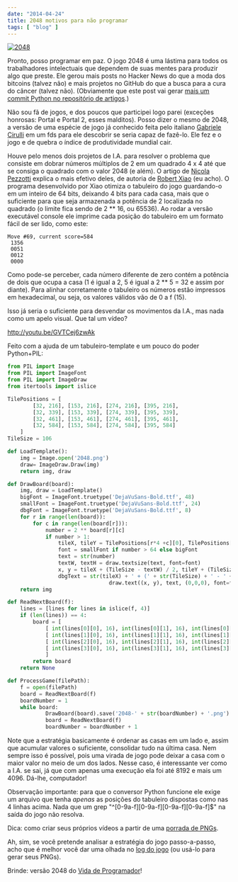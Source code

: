 ```yaml
---
date: "2014-04-24"
title: 2048 motivos para não programar
tags: [ "blog" ]
---
```

[![2048](/images/LpkzLQH.jpg)](/images/13989736784_92d49267fe_o.jpg)

Pronto, posso programar em paz. O jogo 2048 é uma lástima para todos os trabalhadores intelectuais que dependem de suas mentes para produzir algo que preste. Ele gerou mais posts no Hacker News do que a moda dos bitcoins (talvez não) e mais projetos no GitHub do que a busca para a cura do câncer (talvez não). (Obviamente que este post vai gerar [mais um commit Python no repositório de artigos](https://github.com/Caloni/Caloni.com.br).)

Não sou fã de jogos, e dos poucos que participei logo parei (exceções honrosas: Portal e Portal 2, esses malditos). Posso dizer o mesmo de 2048, a versão de uma espécie de jogo já conhecido feita pelo italiano [Gabriele Cirulli](http://gabrielecirulli.github.io/2048/) em um fds para ele descobrir se seria capaz de fazê-lo. Ele fez e o jogo e de quebra o índice de produtividade mundial cair.

Houve pelo menos dois projetos de I.A. para resolver o problema que consiste em dobrar números múltiplos de 2 em um quadrado 4 x 4 até que se consiga o quadrado com o valor 2048 (e além). O artigo de [Nicola Pezzotti](http://diaryofatinker.blogspot.it/2014/03/an-artificial-intelligence-for-2048-game.html) explica o mais efetivo deles, de autoria de [Robert Xiao](https://github.com/nneonneo/2048-ai) (eu acho). O programa desenvolvido por Xiao otimiza o tabuleiro do jogo guardando-o em um inteiro de 64 bits, deixando 4 bits para cada casa, mais que o suficiente para que seja armazenada a potência de 2 localizada no quadrado (o limite fica sendo de 2 ** 16, ou 65536). Ao rodar a versão executável console ele imprime cada posição do tabuleiro em um formato fácil de ser lido, como este:

    
    Move #69, current score=584
     1356
     0051
     0012
     0000

Como pode-se perceber, cada número diferente de zero contém a potência de dois que ocupa a casa (1 é igual a 2, 5 é igual a 2 ** 5 = 32 e assim por diante). Para alinhar corretamente o tabuleiro os números estão impressos em hexadecimal, ou seja, os valores válidos vão de 0 a f (15).

Isso já seria o suficiente para desvendar os movimentos da I.A., mas nada como um apelo visual. Que tal um vídeo?

http://youtu.be/GVTCej6zwAk

Feito com a ajuda de um tabuleiro-template e um pouco do poder Python+PIL:

```python
from PIL import Image
from PIL import ImageFont
from PIL import ImageDraw
from itertools import islice

TilePositions = [
        [32, 216], [153, 216], [274, 216], [395, 216],
        [32, 339], [153, 339], [274, 339], [395, 339],
        [32, 461], [153, 461], [274, 461], [395, 461],
        [32, 584], [153, 584], [274, 584], [395, 584]
	]
TileSize = 106

def LoadTemplate():
	img = Image.open('2048.png')
	draw= ImageDraw.Draw(img)
	return img, draw

def DrawBoard(board):
	img, draw = LoadTemplate()
	bigFont = ImageFont.truetype('DejaVuSans-Bold.ttf', 48)
	smallFont = ImageFont.truetype('DejaVuSans-Bold.ttf', 24)
	dbgFont = ImageFont.truetype('DejaVuSans-Bold.ttf', 8)
	for r in range(len(board)):
		for c in range(len(board[r])):
			number = 2 ** board[r][c]
			if number > 1:
				tileX, tileY = TilePositions[r*4 +c][0], TilePositions[r*4 +c][1]
				font = smallFont if number > 64 else bigFont
				text = str(number)
				textW, textH = draw.textsize(text, font=font)
				x, y = tileX + (TileSize - textW) / 2, tileY + (TileSize - textH) /2
				dbgText = str(tileX) + ' + (' + str(TileSize) + ' - ' + str(textW) + ') / 2'
                                draw.text((x, y), text, (0,0,0), font=font)
	return img

def ReadNextBoard(f):
	lines = [lines for lines in islice(f, 4)]
	if (len(lines)) == 4:
		board = [
			[ int(lines[0][0], 16), int(lines[0][1], 16), int(lines[0][2], 16), int(lines[0][3], 16) ],
			[ int(lines[1][0], 16), int(lines[1][1], 16), int(lines[1][2], 16), int(lines[1][3], 16) ],
			[ int(lines[2][0], 16), int(lines[2][1], 16), int(lines[2][2], 16), int(lines[2][3], 16) ],
			[ int(lines[3][0], 16), int(lines[3][1], 16), int(lines[3][2], 16), int(lines[3][3], 16) ]
			]
		return board
	return None

def ProcessGame(filePath):
    f = open(filePath)
    board = ReadNextBoard(f)
    boardNumber = 1
    while board:
            DrawBoard(board).save('2048-' + str(boardNumber) + '.png')
            board = ReadNextBoard(f)
            boardNumber = boardNumber + 1

```

Note que a estratégia basicamente é ordenar as casas em um lado e, assim que acumular valores o suficiente, consolidar tudo na última casa. Nem sempre isso é possível, pois uma virada de jogo pode deixar a casa com o maior valor no meio de um dos lados. Nesse caso, é interessante ver como a I.A. se sai, já que com apenas uma execução ela foi até 8192 e mais um 4096. Dá-lhe, computador!

Observação importante: para que o conversor Python funcione ele exige um arquivo que tenha _apenas_ as posições do tabuleiro dispostas como nas 4 linhas acima. Nada que um grep "^[0-9a-f][0-9a-f][0-9a-f][0-9a-f]$" na saída do jogo não resolva.

Dica: como criar seus próprios vídeos a partir de uma [porrada de PNGs](https://trac.ffmpeg.org/wiki/Create%20a%20video%20slideshow%20from%20images).

Ah, sim, se você pretende analisar a estratégia do jogo passo-a-passo, acho que é melhor você dar uma olhada no [log do jogo](https://github.com/Caloni/Caloni.com.br/tree/master/2048) (ou usá-lo para gerar seus PNGs).

Brinde: versão 2048 do [Vida de Programador](http://goistsg.github.io/2048-vdp/)!
